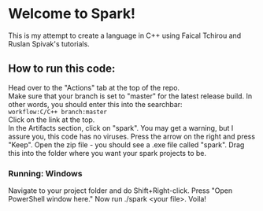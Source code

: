 # Welcome to Spark!
This is my attempt to create a language in C++ using Faical Tchirou and Ruslan Spivak's tutorials.<br>
## How to run this code:
Head over to the "Actions" tab at the top of the repo.    
Make sure that your branch is set to "master" for the latest release build. In other words, you should enter this into the searchbar:<br>
`workflow:C/C++ branch:master`<br>
Click on the link at the top.<br>
In the Artifacts section, click on "spark". You may get a warning, but I assure you, this code has no viruses. Press the arrow on the right and press "Keep". Open the zip file - you should see a .exe file called "spark". Drag this into the folder where you want your spark projects to be.<br>
### Running: Windows
Navigate to your project folder and do Shift+Right-click. Press "Open PowerShell window here." Now run ./spark \<your file\>. Voila!